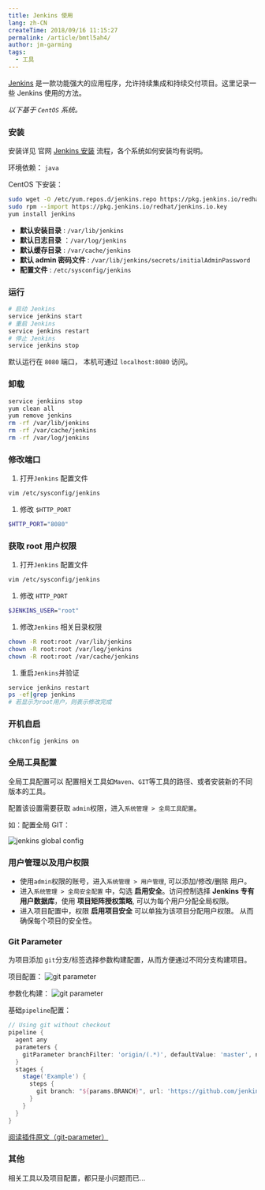 ```yaml
---
title: Jenkins 使用
lang: zh-CN
createTime: 2018/09/16 11:15:27
permalink: /article/bmtl5ah4/
author: jm-garming
tags:
  - 工具
---
```


[Jenkins](https://jenkins.io/) 是一款功能强大的应用程序，允许持续集成和持续交付项目。这里记录一些 Jenkins 使用的方法。

<!-- more -->

_以下基于 `CentOS` 系统。_

### 安装

安装详见 官网 [Jenkins 安装](https://jenkins.io/download/) 流程，各个系统如何安装均有说明。

环境依赖： `java`

CentOS 下安装：

```bash
sudo wget -O /etc/yum.repos.d/jenkins.repo https://pkg.jenkins.io/redhat/jenkins.repo
sudo rpm --import https://pkg.jenkins.io/redhat/jenkins.io.key
yum install jenkins
```

- **默认安装目录** : `/var/lib/jenkins`
- **默认日志目录** ：`/var/log/jenkins`
- **默认缓存目录** : `/var/cache/jenkins`
- **默认 admin 密码文件** : `/var/lib/jenkins/secrets/initialAdminPassword`
- **配置文件** : `/etc/sysconfig/jenkins`

### 运行

```bash
# 启动 Jenkins
service jenkins start
# 重启 Jenkins
service jenkins restart
# 停止 Jenkins
service jenkins stop
```

默认运行在 `8080` 端口， 本机可通过 `localhost:8080` 访问。

### 卸载

```bash
service jenkiins stop
yum clean all
yum remove jenkins
rm -rf /var/lib/jenkins
rm -rf /var/cache/jenkins
rm -rf /var/log/jenkins
```

### 修改端口

1. 打开`Jenkins` 配置文件

```bash
vim /etc/sysconfig/jenkins
```

1. 修改 `$HTTP_PORT`

```bash
$HTTP_PORT="8080"
```

### 获取 root 用户权限

1. 打开`Jenkins` 配置文件

```bash
vim /etc/sysconfig/jenkins
```

1. 修改 `HTTP_PORT`

```bash
$JENKINS_USER="root"
```

1. 修改`Jenkins` 相关目录权限

```bash
chown -R root:root /var/lib/jenkins
chown -R root:root /var/log/jenkins
chown -R root:root /var/cache/jenkins
```

1. 重启`Jenkins`并验证

```bash
service jenkins restart
ps -ef|grep jenkins
# 若显示为root用户，则表示修改完成
```

### 开机自启

```bash
chkconfig jenkins on
```

### 全局工具配置

全局工具配置可以 配置相关工具如`Maven`、`GIT`等工具的路径、或者安装新的不同版本的工具。

配置该设置需要获取 `admin`权限，进入`系统管理 > 全局工具配置`。

如：配置全局 GIT：

![jenkins global config](/images/jenkins_globalconfig.png)

### 用户管理以及用户权限

- 使用`admin`权限的账号，进入`系统管理 > 用户管理`, 可以添加/修改/删除 用户。
- 进入`系统管理 > 全局安全配置` 中，勾选 **启用安全**。访问控制选择 **Jenkins 专有用户数据库**，使用 **项目矩阵授权策略**, 可以为每个用户分配全局权限。
- 进入项目配置中，权限 **启用项目安全** 可以单独为该项目分配用户权限。 从而确保每个项目的安全性。

### Git Parameter

为项目添加 `git`分支/标签选择参数构建配置，从而方便通过不同分支构建项目。

项目配置：
![git parameter](https://wiki.jenkins-ci.org/download/attachments/58917601/image2018-9-20_22-0-7.png?version=1&modificationDate=1537473611000&api=v2)

参数化构建：
![git parameter](https://wiki.jenkins-ci.org/download/attachments/58917601/image2018-9-20_22-2-47.png?version=1&modificationDate=1537473769000&api=v2)

基础`pipeline`配置：

```groovy
// Using git without checkout
pipeline {
  agent any
  parameters {
    gitParameter branchFilter: 'origin/(.*)', defaultValue: 'master', name: 'BRANCH', type: 'PT_BRANCH'
  }
  stages {
    stage('Example') {
      steps {
        git branch: "${params.BRANCH}", url: 'https://github.com/jenkinsci/git-parameter-plugin.git'
      }
    }
  }
}
```

[阅读插件原文（git-parameter）](https://plugins.jenkins.io/git-parameter)

### 其他

相关工具以及项目配置，都只是小问题而已...
